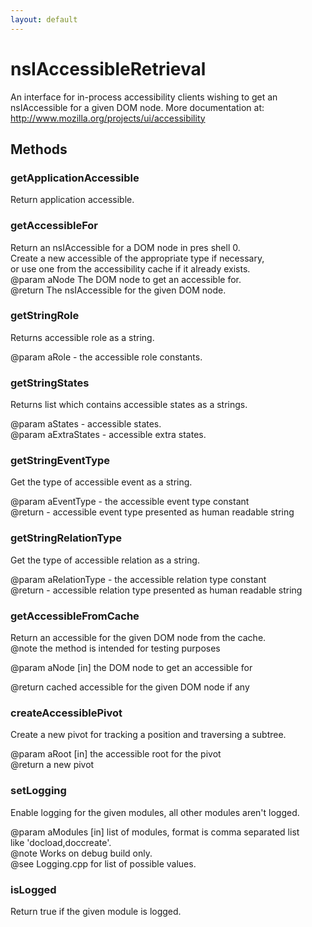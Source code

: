 ```yaml
---
layout: default
---
```


# nsIAccessibleRetrieval #
  
An interface for in-process accessibility clients wishing to get an  
nsIAccessible for a given DOM node.  More documentation at:  
  http://www.mozilla.org/projects/ui/accessibility  
  

## Methods ##

### getApplicationAccessible ###
  
Return application accessible.  
  

### getAccessibleFor ###
  
Return an nsIAccessible for a DOM node in pres shell 0.  
Create a new accessible of the appropriate type if necessary,  
or use one from the accessibility cache if it already exists.  
@param aNode The DOM node to get an accessible for.  
@return The nsIAccessible for the given DOM node.  
  

### getStringRole ###
  
Returns accessible role as a string.  
  
@param aRole - the accessible role constants.  
  

### getStringStates ###
  
Returns list which contains accessible states as a strings.  
  
@param aStates - accessible states.  
@param aExtraStates - accessible extra states.  
  

### getStringEventType ###
  
Get the type of accessible event as a string.  
  
@param aEventType - the accessible event type constant  
@return - accessible event type presented as human readable string  
  

### getStringRelationType ###
  
Get the type of accessible relation as a string.  
  
@param aRelationType - the accessible relation type constant  
@return - accessible relation type presented as human readable string  
  

### getAccessibleFromCache ###
  
Return an accessible for the given DOM node from the cache.  
@note  the method is intended for testing purposes  
  
@param aNode  [in] the DOM node to get an accessible for  
  
@return       cached accessible for the given DOM node if any  
  

### createAccessiblePivot ###
  
Create a new pivot for tracking a position and traversing a subtree.  
  
@param aRoot [in] the accessible root for the pivot  
@return a new pivot  
  

### setLogging ###
  
Enable logging for the given modules, all other modules aren't logged.  
  
@param aModules [in] list of modules, format is comma separated list  
                     like 'docload,doccreate'.  
@note Works on debug build only.  
@see Logging.cpp for list of possible values.  
  

### isLogged ###
  
Return true if the given module is logged.  
  
